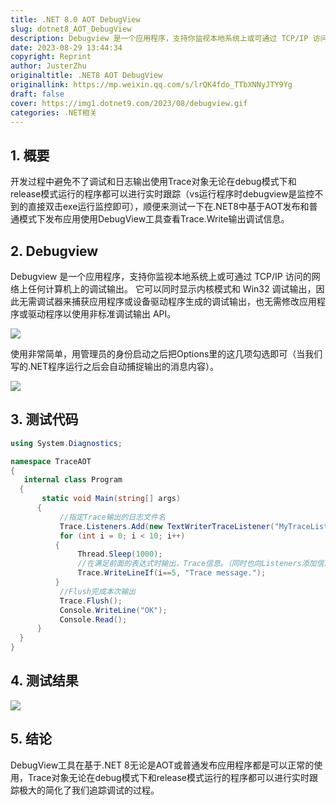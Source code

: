 ```yaml
---
title: .NET 8.0 AOT DebugView
slug: dotnet8_AOT_DebugView
description: Debugview 是一个应用程序，支持你监视本地系统上或可通过 TCP/IP 访问的网络上任何计算机上的调试输出。
date: 2023-08-29 13:44:34
copyright: Reprint
author: JusterZhu
originaltitle: .NET8 AOT DebugView
originallink: https://mp.weixin.qq.com/s/lrQK4fdo_TTbXNNyJTY9Yg
draft: false
cover: https://img1.dotnet9.com/2023/08/debugview.gif
categories: .NET相关
---
```


## 1. 概要

开发过程中避免不了调试和日志输出使用Trace对象无论在debug模式下和release模式运行的程序都可以进行实时跟踪（vs运行程序时debugview是监控不到的直接双击exe运行监控即可），顺便来测试一下在.NET8中基于AOT发布和普通模式下发布应用使用DebugView工具查看Trace.Write输出调试信息。

## 2. Debugview

Debugview 是一个应用程序，支持你监视本地系统上或可通过 TCP/IP 访问的网络上任何计算机上的调试输出。 它可以同时显示内核模式和 Win32 调试输出，因此无需调试器来捕获应用程序或设备驱动程序生成的调试输出，也无需修改应用程序或驱动程序以使用非标准调试输出 API。

![](https://img1.dotnet9.com/2023/08/0501.png)

使用非常简单，用管理员的身份启动之后把Options里的这几项勾选即可（当我们写的.NET程序运行之后会自动捕捉输出的消息内容）。

![](https://img1.dotnet9.com/2023/08/0502.png)

## 3. 测试代码

```csharp
using System.Diagnostics;

namespace TraceAOT
{
   internal class Program
  {
       static void Main(string[] args)
      {
           //指定Trace输出的日志文件名
           Trace.Listeners.Add(new TextWriterTraceListener("MyTraceListeners"));
           for (int i = 0; i < 10; i++)
          {
               Thread.Sleep(1000);
               //在满足前面的表达式时输出，Trace信息。（同时也向Listeners添加信息。）
               Trace.WriteLineIf(i==5, "Trace message.");
          }
           //Flush完成本次输出
           Trace.Flush();
           Console.WriteLine("OK");
           Console.Read();
      }
  }
}
```

## 4. 测试结果

![](https://img1.dotnet9.com/2023/08/0503.png)

## 5. 结论

DebugView工具在基于.NET 8无论是AOT或普通发布应用程序都是可以正常的使用，Trace对象无论在debug模式下和release模式运行的程序都可以进行实时跟踪极大的简化了我们追踪调试的过程。

